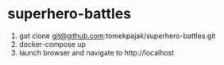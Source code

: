 # superhero-battles

1. got clone git@github.com:tomekpajak/superhero-battles.git
2. docker-compose up
3. launch browser and navigate to http://localhost